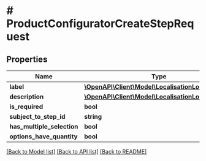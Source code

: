 # # ProductConfiguratorCreateStepRequest


## Properties 


Name | Type | Description | Notes
------------ | ------------- | ------------- | -------------
**label**| [**\OpenAPI\Client\Model\LocalisationLocalizedText**](LocalisationLocalizedText.md) |   | [optional]
**description**| [**\OpenAPI\Client\Model\LocalisationLocalizedText**](LocalisationLocalizedText.md) |   | [optional]
**is_required**| **bool** |   | [optional]
**subject_to_step_id**| **string** |   | [optional]
**has_multiple_selection**| **bool** |   | [optional]
**options_have_quantity**| **bool** |   | [optional]


[[Back to Model list]](../../README.md#models) [[Back to API list]](../../README.md#endpoints) [[Back to README]](../../README.md)

